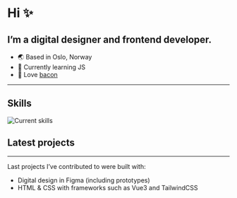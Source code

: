 # Hi ✨

## I’m a digital designer and frontend developer.


- 🌏 Based in Oslo, Norway
- 🚀 Currently learning JS
- 🥓 Love [bacon](https://www.bacon.no)

----

## Skills

![Current skills](https://skillicons.dev/icons?i=vscode,html,css,tailwind,figma,ae,pr,ai,ps,xd&perline=5)


## Latest projects
----
Last projects I’ve contributed to were built with:
- Digital design in Figma (including prototypes)
- HTML & CSS with frameworks such as Vue3 and TailwindCSS
